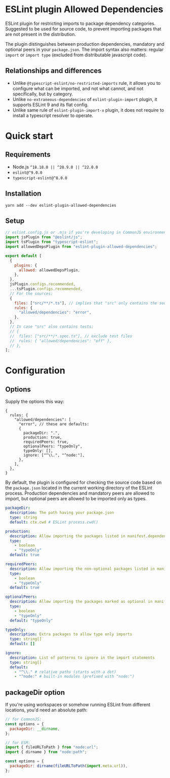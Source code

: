 # ESLint plugin Allowed Dependencies

ESLint plugin for restricting imports to package dependency categories.
Suggested to be used for source code, to prevent importing packages that are not present in the distribution.

The plugin distinguishes between production dependencies, mandatory and optional peers in your `package.json`.
The import syntax also matters: regular `import` or `import type` (excluded from distributable javascript code).

## Relationships and differences

- Unlike `@typescript-eslint/no-restricted-imports` rule, it allows you to configure what can be imported, and not what
  cannot, and not specifically, but by category.
- Unlike `no-extraneous-dependencies` of `eslint-plugin-import` plugin, it supports ESLint 9 and its flat config.
- Unlike same rule of `eslint-plugin-import-x` plugin, it does not require to install a typescript resolver to operate.

# Quick start

## Requirements

- Node.js `^18.18.0 || ^20.9.0 || ^22.0.0`
- `eslint@^9.0.0`
- `typescript-eslint@^8.0.0`

## Installation

```shell
yarn add --dev eslint-plugin-allowed-dependencies
```

## Setup

```javascript
// eslint.config.js or .mjs if you're developing in CommonJS environment
import jsPlugin from "@eslint/js";
import tsPlugin from "typescript-eslint";
import allowedDepsPlugin from "eslint-plugin-allowed-dependencies";

export default [
  {
    plugins: {
      allowed: allowedDepsPlugin,
    },
  },
  jsPlugin.configs.recommended,
  ...tsPlugin.configs.recommended,
  // For the sources:
  {
    files: ["src/**/*.ts"], // implies that "src" only contains the sources
    rules: {
      "allowed/dependencies": "error",
    },
  },
  // In case "src" also contains tests:
  // {
  //  files: ["src/**/*.spec.ts"], // exclude test files
  //  rules: { "allowed/dependencies": "off" },
  // },
];
```

# Configuration

## Options

Supply the options this way:

```json5
{
  rules: {
    "allowed/dependencies": [
      "error", // these are defaults:
      {
        packageDir: ".",
        production: true,
        requiredPeers: true,
        optionalPeers: "typeOnly",
        typeOnly: [],
        ignore: ["^\\.", "^node:"],
      },
    ],
  },
}
```

By default, the plugin is configured for checking the source code based on the `package.json` located in the current
working directory of the ESLint process. Production dependencies and mandatory peers are allowed to import,
but optional peers are allowed to be imported only as types.

```yaml
packageDir:
  description: The path having your package.json
  type: string
  default: ctx.cwd # ESLint process.cwd()

production:
  description: Allow importing the packages listed in manifest.dependencies
  type:
    - boolean
    - "typeOnly"
  default: true

requiredPeers:
  description: Allow importing the non-optional packages listed in manifest.peerDependencies
  type:
    - boolean
    - "typeOnly"
  default: true

optionalPeers:
  description: Allow importing the packages marked as optional in manifest.peerDependenciesMeta
  type:
    - boolean
    - "typeOnly"
  default: "typeOnly"

typeOnly:
  description: Extra packages to allow type only imports
  type: string[]
  default: []

ignore:
  description: List of patterns to ignore in the import statements
  type: string[]
  default:
    - "^\\." # relative paths (starts with a dot)
    - "^node:" # built-in modules (prefixed with "node:")
```

## packageDir option

If you're using workspaces or somehow running ESLint from different locations, you'd need an absolute path:

```javascript
// for CommonJS:
const options = {
  packageDir: __dirname,
};
```

```javascript
// for ESM:
import { fileURLToPath } from "node:url";
import { dirname } from "node:path";

const options = {
  packageDir: dirname(fileURLToPath(import.meta.url)),
};
```
